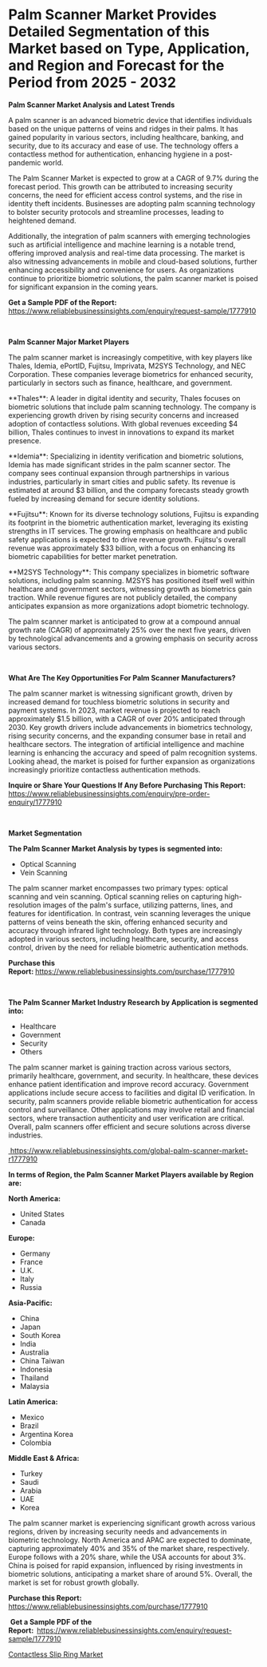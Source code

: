 <p><h1>Palm Scanner Market Provides Detailed Segmentation of this Market based on Type, Application, and Region and Forecast for the Period from 2025 - 2032</h1></p><p><strong>Palm Scanner Market Analysis and Latest Trends</strong></p>
<p><p>A palm scanner is an advanced biometric device that identifies individuals based on the unique patterns of veins and ridges in their palms. It has gained popularity in various sectors, including healthcare, banking, and security, due to its accuracy and ease of use. The technology offers a contactless method for authentication, enhancing hygiene in a post-pandemic world.</p><p>The Palm Scanner Market is expected to grow at a CAGR of 9.7% during the forecast period. This growth can be attributed to increasing security concerns, the need for efficient access control systems, and the rise in identity theft incidents. Businesses are adopting palm scanning technology to bolster security protocols and streamline processes, leading to heightened demand. </p><p>Additionally, the integration of palm scanners with emerging technologies such as artificial intelligence and machine learning is a notable trend, offering improved analysis and real-time data processing. The market is also witnessing advancements in mobile and cloud-based solutions, further enhancing accessibility and convenience for users. As organizations continue to prioritize biometric solutions, the palm scanner market is poised for significant expansion in the coming years.</p></p>
<p><strong>Get a Sample PDF of the Report:&nbsp;</strong> <a href="https://www.reliablebusinessinsights.com/enquiry/request-sample/1777910?utm_campaign=2286&utm_medium=2&utm_source=Github&utm_content=ia&utm_term=18022025&utm_id=palm-scanner">https://www.reliablebusinessinsights.com/enquiry/request-sample/1777910</a></p>
<p>&nbsp;</p>
<p><strong>Palm Scanner Major Market Players</strong></p>
<p><p>The palm scanner market is increasingly competitive, with key players like Thales, Idemia, ePortID, Fujitsu, Imprivata, M2SYS Technology, and NEC Corporation. These companies leverage biometrics for enhanced security, particularly in sectors such as finance, healthcare, and government.</p><p>**Thales**: A leader in digital identity and security, Thales focuses on biometric solutions that include palm scanning technology. The company is experiencing growth driven by rising security concerns and increased adoption of contactless solutions. With global revenues exceeding $4 billion, Thales continues to invest in innovations to expand its market presence.</p><p>**Idemia**: Specializing in identity verification and biometric solutions, Idemia has made significant strides in the palm scanner sector. The company sees continual expansion through partnerships in various industries, particularly in smart cities and public safety. Its revenue is estimated at around $3 billion, and the company forecasts steady growth fueled by increasing demand for secure identity solutions.</p><p>**Fujitsu**: Known for its diverse technology solutions, Fujitsu is expanding its footprint in the biometric authentication market, leveraging its existing strengths in IT services. The growing emphasis on healthcare and public safety applications is expected to drive revenue growth. Fujitsu's overall revenue was approximately $33 billion, with a focus on enhancing its biometric capabilities for better market penetration.</p><p>**M2SYS Technology**: This company specializes in biometric software solutions, including palm scanning. M2SYS has positioned itself well within healthcare and government sectors, witnessing growth as biometrics gain traction. While revenue figures are not publicly detailed, the company anticipates expansion as more organizations adopt biometric technology.</p><p>The palm scanner market is anticipated to grow at a compound annual growth rate (CAGR) of approximately 25% over the next five years, driven by technological advancements and a growing emphasis on security across various sectors.</p></p>
<p>&nbsp;</p>
<p><strong>What Are The Key Opportunities For Palm Scanner Manufacturers?</strong></p>
<p><p>The palm scanner market is witnessing significant growth, driven by increased demand for touchless biometric solutions in security and payment systems. In 2023, market revenue is projected to reach approximately $1.5 billion, with a CAGR of over 20% anticipated through 2030. Key growth drivers include advancements in biometrics technology, rising security concerns, and the expanding consumer base in retail and healthcare sectors. The integration of artificial intelligence and machine learning is enhancing the accuracy and speed of palm recognition systems. Looking ahead, the market is poised for further expansion as organizations increasingly prioritize contactless authentication methods.</p></p>
<p><strong>Inquire or Share Your Questions If Any Before Purchasing This Report:</strong> <a href="https://www.reliablebusinessinsights.com/enquiry/pre-order-enquiry/1777910?utm_campaign=2286&utm_medium=2&utm_source=Github&utm_content=ia&utm_term=18022025&utm_id=palm-scanner">https://www.reliablebusinessinsights.com/enquiry/pre-order-enquiry/1777910</a></p>
<p>&nbsp;</p>
<p><strong>Market Segmentation</strong></p>
<p><strong>The Palm Scanner Market Analysis by types is segmented into:</strong></p>
<p><ul><li>Optical Scanning</li><li>Vein Scanning</li></ul></p>
<p><p>The palm scanner market encompasses two primary types: optical scanning and vein scanning. Optical scanning relies on capturing high-resolution images of the palm's surface, utilizing patterns, lines, and features for identification. In contrast, vein scanning leverages the unique patterns of veins beneath the skin, offering enhanced security and accuracy through infrared light technology. Both types are increasingly adopted in various sectors, including healthcare, security, and access control, driven by the need for reliable biometric authentication methods.</p></p>
<p><strong>Purchase this Report:&nbsp;</strong><a href="https://www.reliablebusinessinsights.com/purchase/1777910?utm_campaign=2286&utm_medium=2&utm_source=Github&utm_content=ia&utm_term=18022025&utm_id=palm-scanner">https://www.reliablebusinessinsights.com/purchase/1777910</a></p>
<p>&nbsp;</p>
<p><strong>The Palm Scanner Market Industry Research by Application is segmented into:</strong></p>
<p><ul><li>Healthcare</li><li>Government</li><li>Security</li><li>Others</li></ul></p>
<p><p>The palm scanner market is gaining traction across various sectors, primarily healthcare, government, and security. In healthcare, these devices enhance patient identification and improve record accuracy. Government applications include secure access to facilities and digital ID verification. In security, palm scanners provide reliable biometric authentication for access control and surveillance. Other applications may involve retail and financial sectors, where transaction authenticity and user verification are critical. Overall, palm scanners offer efficient and secure solutions across diverse industries.</p></p>
<p><a href="https://www.reliablebusinessinsights.com/global-palm-scanner-market-r1777910?utm_campaign=2286&utm_medium=2&utm_source=Github&utm_content=ia&utm_term=18022025&utm_id=palm-scanner">&nbsp;https://www.reliablebusinessinsights.com/global-palm-scanner-market-r1777910</a></p>
<p><strong>In terms of Region, the Palm Scanner Market Players available by Region are:</strong></p>
<p>
    <p> <strong> North America: </strong>
        <ul>
            <li>United States</li>
            <li>Canada</li>
        </ul>
        </p> 
    <p> <strong> Europe: </strong>
        <ul>
            <li>Germany</li>
            <li>France</li>
            <li>U.K.</li>
            <li>Italy</li>
            <li>Russia</li>
        </ul>
        </p> 
    <p> <strong> Asia-Pacific: </strong>
        <ul>
            <li>China</li>
            <li>Japan</li>
            <li>South Korea</li>
            <li>India</li>
            <li>Australia</li>
            <li>China Taiwan</li>
            <li>Indonesia</li>
            <li>Thailand</li>
            <li>Malaysia</li>
        </ul>
        </p> 
    <p> <strong> Latin America: </strong>
        <ul>
            <li>Mexico</li>
            <li>Brazil</li>
            <li>Argentina Korea</li>
            <li>Colombia</li>
        </ul>
        </p> 
    <p> <strong> Middle East & Africa: </strong>
        <ul>
            <li>Turkey</li>
            <li>Saudi</li>
            <li>Arabia</li>
            <li>UAE</li>
            <li>Korea</li>
        </ul>
    </p>
    </p>
<p><p>The palm scanner market is experiencing significant growth across various regions, driven by increasing security needs and advancements in biometric technology. North America and APAC are expected to dominate, capturing approximately 40% and 35% of the market share, respectively. Europe follows with a 20% share, while the USA accounts for about 3%. China is poised for rapid expansion, influenced by rising investments in biometric solutions, anticipating a market share of around 5%. Overall, the market is set for robust growth globally.</p></p>
<p><strong>Purchase this Report: </strong><a href="https://www.reliablebusinessinsights.com/purchase/1777910?utm_campaign=2286&utm_medium=2&utm_source=Github&utm_content=ia&utm_term=18022025&utm_id=palm-scanner">https://www.reliablebusinessinsights.com/purchase/1777910</a></p>
<p>&nbsp;<strong>Get a Sample PDF of the Report:&nbsp;&nbsp;</strong><a href="https://www.reliablebusinessinsights.com/enquiry/request-sample/1777910?utm_campaign=2286&utm_medium=2&utm_source=Github&utm_content=ia&utm_term=18022025&utm_id=palm-scanner">https://www.reliablebusinessinsights.com/enquiry/request-sample/1777910</a></p>
<p><strong></strong></p>
<p><p><a href="https://github.com/triattwood9919/Market-Research-Report-List-1/blob/main/contactless-slip-ring-market.md?utm_campaign=2286&utm_medium=2&utm_source=Github&utm_content=ia&utm_term=18022025&utm_id=palm-scanner">Contactless Slip Ring Market</a></p></p>